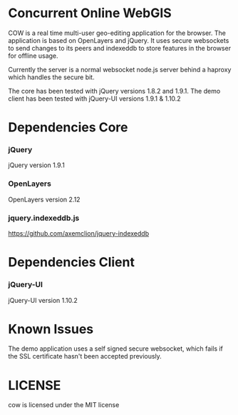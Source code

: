 Concurrent Online WebGIS
========================

COW is a real time multi-user geo-editing application for the browser. The application is based on OpenLayers and jQuery. It uses secure websockets to send changes to its peers and indexeddb to store features in the browser for offline usage.

Currently the server is a normal websocket node.js server behind a haproxy which handles the secure bit.

The core has been tested with jQuery versions 1.8.2 and 1.9.1. The demo client has been tested with jQuery-UI versions 1.9.1 & 1.10.2

Dependencies Core
=================

### jQuery ###
jQuery version 1.9.1

### OpenLayers ###
OpenLayers version 2.12

### jquery.indexeddb.js ###
https://github.com/axemclion/jquery-indexeddb

Dependencies Client
===================

### jQuery-UI ###
jQuery-UI version 1.10.2

Known Issues
============

The demo application uses a self signed secure websocket, which fails if the SSL certificate hasn't been accepted previously.

LICENSE
=======

cow is licensed under the MIT license
